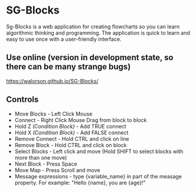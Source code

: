 # SG-Blocks

Sg-Blocks is a web application for creating flowcharts so you can learn algorithmic thinking and programming. The application is quick to learn and easy to use once with a user-friendly interface.

## Use online (version in development state, so there can be many strange bugs)
https://walorson.github.io/SG-Blocks/

## Controls
* Move Blocks - Left Click Mouse
* Connect - Right Click Mouse Drag from block to block
* Hold Z *(Condition Block)* - Add TRUE connect
* Hold X *(Condition Block)* - Add FALSE connect
* Remove Connect - Hold CTRL and click on line
* Remove Block - Hold CTRL and click on block
* Select Blocks - Left click and move (Hold SHIFT to select blocks with more than one move)
* Next Block - Press Space
* Move Map - Press Scroll and move
* Message expressions - type {variable_name} in part of the measage property. For example:  "Hello {name}, you are {age}!"
